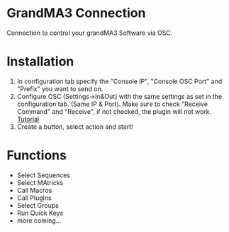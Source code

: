 # GrandMA3 Connection
Connection to control your grandMA3 Software via OSC.

# Installation
1. In configuration tab specify the "Console IP", "Console OSC Port" and "Prefix" you want to send on.
2. Configure OSC (Settings->In&Out) with the same settings as set in the configuration tab. (Same IP & Port). Make sure to check "Receive Command" and "Receive", if not checked, the plugin will not work. [Tutorial](https://help2.malighting.com/Page/grandMA3/remote_inputs_osc/en/1.8)
3. Create a button, select action and start!

# Functions
- Select Sequences
- Select MAtricks
- Call Macros
- Call Plugins
- Select Groups
- Run Quick Keys
- more coming...